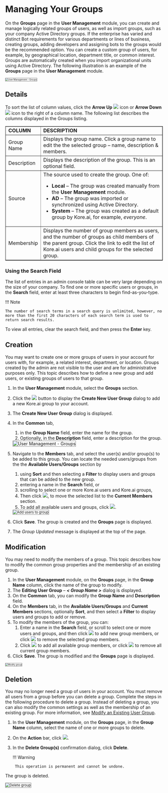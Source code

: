 # Managing Your Groups

On the **Groups** page in the **User Management** module, you can create and manage logically related groups of users, as well as import groups, such as your company Active Directory groups. If the enterprise has varied and distinct Bot requirements for various departments or lines of business, creating groups, adding developers and assigning bots to the groups would be the recommended option. You can create a custom group of users, for example, by geographical location, department title, or common interest. Groups are automatically created when you import organizational units using Active Directory. The following illustration is an example of the **Groups** page in the **User Management** module. 

<img src="../images/bac-groups.png" alt="User Management - Groups" title="User Management - Groups" style="border: 1px solid gray;zoom:50%;"/>


## Details

To sort the list of column values, click the **Arrow Up** <img src="../images/up-arrow.png"> icon or **Arrow Down** <img src="../images/down-arrow.png"> icon to the right of a column name. The following list describes the columns displayed in the Groups listing.


<table border="1">
  <tr>
   <td><strong>COLUMN</strong>
   </td>
   <td><strong>DESCRIPTION</strong>
   </td>
  </tr>
  <tr>
   <td>Group Name
   </td>
   <td>Displays the group name. Click a group name to edit the the selected group – name, description & members.
   </td>
  </tr>
  <tr>
   <td>Description
   </td>
   <td>Displays the description of the group. This is an optional field.
   </td>
  </tr>
  <tr>
   <td>Source
   </td>
   <td>The source used to create the group. One of:
<ul>

<li><strong>Local </strong>– The group was created manually from the <strong>User Management</strong> module.

<li><strong>AD</strong> – The group was imported or synchronized using Active Directory.

<li><strong>System</strong> – The group was created as a default group by Kore.ai, for example, <em>everyone</em>.
</li>
</ul>
   </td>
  </tr>
  <tr>
   <td>Membership
   </td>
   <td>Displays the number of group members as users, and the number of groups as child members of the parent group. Click the link to edit the list of Kore.ai users and child groups for the selected group.
   </td>
  </tr>
</table>



### Using the Search Field

The list of entries in an admin console table can be very large depending on the size of your company. To find one or more specific users or groups, in the **Search** field, enter at least three characters to begin find-as-you-type.

!!! Note

    The number of search terms in a search query is unlimited, however, no more than the first 20 characters of each search term is used to return search results.

To view all entries, clear the search field, and then press the **Enter** key.


## Creation

You may want to create one or more groups of users in your account for users with, for example, a related interest, department, or location. Groups created by the admin are not visible to the user and are for administrative purposes only. This topic describes how to define a new group and add users, or existing groups of users to that group.

1. In the **User Management** module, select the **Groups** section.
2. Click the <img src="../images/add-new-button.png"> button to display the **Create New User Group** dialog to add a new Kore.ai group to your account.
3. The **Create New User Group** dialog is displayed.
4. In the **Common** tab,
    1. in the **Group Name** field, enter the name for the group.
    2. Optionally, in the **Description** field, enter a description for the group.  
    <img src="../images/create-new-group.png" alt="User Management - Groups" title="User Management - Groups" style="border: 1px solid gray;"/> 

5. Navigate to the **Members** tab, and select the user(s) and/or group(s) to be added to this group. You can locate the needed users/groups from the the **Available Users/Groups** section by
    1. using **Sort** and then selecting a **Filter** to display users and groups that can be added to the new group.
    2. entering a name in the **Search** field, or
    3. scrolling to select one or more Kore.ai users and Kore.ai groups,
    4. Then click <img src="../images/single-arrow-right.png">, to move the selected list to the **Current Members** section.
    7. To add all available users and groups, click <img src="../images/double-arrow-right.png">.  
    <img src="../images/bots-admin-user-mgmt-groups-create-new-group-add-users.png" alt="Add users to group" title="Add users to group" style="border: 1px solid gray;zoom:80%;"/>
 
6. Click **Save**. The group is created and the **Groups** page is displayed.
7. The _Group Updated_ message is displayed at the top of the page.


## Modification

You may need to modify the members of a group. This topic describes how to modify the common group properties and the membership of an existing group.

1. In the **User Management** module, on the **Groups** page, in the **Group Name** column, click the name of the group to modify.
2. The **Editing User Group** – **_&lt; Group Name >_** dialog is displayed.
3. On the **Common** tab, you can modify the **Group Name** and **Description** field.
4. On the **Members** tab, in the **Available Users/Groups** and **Current Members** sections, optionally **Sort**, and then select a **Filter** to display users and groups to add or remove.
5. To modify the members of the group, you can:
    1. Enter a name in the **Search** field, or scroll to select one or more users and groups, and then click <img src="../images/single-arrow-right.png"> to add new group members, or click <img src="../images/single-arrow-left.png"> to remove the selected group members.
    2. Click <img src="../images/double-arrow-right.png"> to add all available group members, or click <img src="../images/double-arrow-left.png"> to remove all current group members.
6.  Click **Save**. The group is modified and the **Groups** page is displayed.  
<img src="../images/bots-admin-user-mgmt-groups-edit.png" alt="Modify group" title="Modify group" style="border: 1px solid gray;zoom:50%;"/>


## Deletion

You may no longer need a group of users in your account. You must remove all users from a group before you can delete a group. Complete the steps in the following procedure to delete a group. Instead of deleting a group, you can also modify the common settings as well as the membership of an existing group. For more information, see [Modify an Existing User Group](#modification).

1. In the **User Management** module, on the **Groups** page, in the **Group Name** column, select the name of one or more groups to delete.
2. On the **Action** bar, click <img src="../images/delete-button.png">.
3. In the **Delete Group(s)** confirmation dialog, click **Delete**.  
  
    !!! Warning
  
        This operation is permanent and cannot be undone.

The group is deleted.

<img src="../images/bots-admin-user-mgmt-groups-delete.png" alt="Delete group" title="Delete group" style="border: 1px solid gray;zoom:80%;"/>